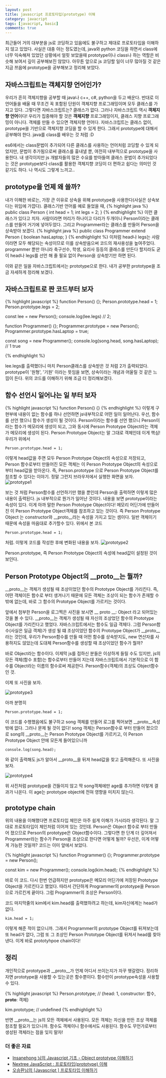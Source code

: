 ```yaml
---
layout: post
title: javascript 프로토타입(prototype) 이해
category: javacript
tags: [javacript, basic]
comments: true
---
```


최근들어 거의 대부분을 js로 코딩하고 있음에도 불구하고 제대로 프로토타입을 이해하지 않고 있었다. 사실은 대충 아는 정도였는데, java와 python 코딩을 하면서 class에 너무 익숙해져 있었던 상황에서 얼핏 보았을때 prototype이나 class나 하는 역할은 비슷해 보여서 깊이 공부해보진 않았다. 아무튼 앞으로 js 코딩할 일이 너무 많아질 것 같은 지금 쯔음에 prototype을 공부해보고 정리해 보았다.

## 자바스크립트는 객체지향 언어인가?
우리가 흔히 객체지향을 공부할 때 java나 c++, c#, python을 두고 배운다. 반대로 이 언어들을 배울 때 무조건 꼭 포함된 단원이 객체지향 프로그래밍이며 모두 클래스를 가지고 있다. 그렇다면 자바스크립트는? 클래스가 없다. 그러나 자바스크립트 역시 **객체지향 언어**이다! 우리가 집중해야 할 것은 **객체지향** 프로그래밍이지, 클래스 지향 프로그래밍이 아니다. 객체를 만들 수 있으면 객체지향 언어다. 자바스크립트는 클래스 없이, prototype을 기반으로 객체지향 코딩을 할 수 있게 한다. 그래서 prototype에 대해서 공부해야 한다. java를 class를 배우는 것 처럼 :D

es6에서는 class문법이 추가되어 다른 클래스를 사용하는 언어처럼 코딩할 수 있게 되었지만, 문법이 추가됨으로써 클래스를 흉내낼 뿐, 여전히 내부적으로 prototype을 사용한다. 내 생각이지만 js 개발자들의 많은 수요를 받아들여 클래스 문법이 추가되었다는 것은 prototype보다 class를 활용한 객체지향 코딩이 더 편하고 쉽다는 의미인 것 같기도 하다. 나 역시도 그렇게 느끼고..

## prototype을 언제 왜 쓸까?
내가 이해한 바로는, 가장 큰 이유로 상속을 위해 prototype을 사용한다(사실은 상속보다는 위임에 가깝다). 
클래스기반 언어를 예로 들었을 때,
{% highlight java %}
  public class Person {
    int head = 1;
    int legs = 2;
  }
{% endhighlight %}
이런 클래스가 있다고 치자. 사람이라면 머리가 하나이고 다리가 두개이니 Person이라는 클래스를 만들어 거기에 넣어두었다. 그리고 Programmer라는 클래스를 만들어 Person을 상속받아 보겠다.
{% highlight java %}
  public class Programmer extend Person {
    boolean hasLaptop;
  }
{% endhighlight %}
이처럼 head나 legs는 사람이라면 모두 해당되는 속성이므로 이를 상속받음으써 코드의 재사용성을 높여주었다. programmer 뿐만 아니라 축구선수, 학생, 요리사 등등의 클래스를 만든다 할지라도 굳이 head나 legs를 선언 해 줄 필요 없이 Person을 상속받기만 하면 된다.

이와 같은 일을 자바스크립트에서는 prototype으로 한다. 내가 공부한 prototype을 조금 자세하게 정리해 보겠다.


## 자바스크립트로 짠 코드부터 보자
{% highlight javascript %}
function Person() {};
Person.prototype.head = 1;
Person.prototype.legs = 2;

const lee = new Person();
console.log(lee.legs)  // 2;

function Programmer() {};
Programmer.prototype = new Person();
Programmer.prototype.hasLaptop = true;

const song = new Programmer();
console.log(song.head, song.hasLaptop); // 1 true

{% endhighlight %}

lee.legs를 출력했더니 마치 Person클래스를 상속받은 것 처럼 2가 출력되었다. prototype이 '원형', '기원' 이라는 뜻임을 보면, 상속이라는 개념과 어울릴 것 같은 느낌이 든다. 위의 코드를 이해하기 위해 조금 더 정리해보겠다.

## 함수 선언시 일어나는 일 부터 보자
{% highlight javascript %}
function Person() {}
{% endhighlight %}
이렇게 구현부에 내용이 없는 함수를 하나 선언하면 js내부적으로 어떤 일이 일어난다. 우선, 함수를 선언 했으니 함수가 생성이 될 것이다. Person이라는 함수를 선언 했으니 Person이라는 함수가 메모리에 생성이 되고, 그와 동시에 Person Prototype Object라는 객체가 메모리에 생성이 된다. Person Prototype Object는 말 그대로 객체인데 이게 핵심! 우리가 위에서 
```
Person.prototype.head = 1;
```
이렇게 head값을 주면 모두 Person Prototype Object의 속성으로 저장되고, Person 함수로부터 만들어진 모든 객체는 이 Person Prototype Object의 속성으로부터 head값을 받아온다. 즉, Person.prototype 으로 Person Prototype Object를 참조할 수 있다는 이야기. 정말 그런지 브라우저에서 실행한 화면을 보자.
![prototype1](/public/img/prototype/one.JPG)

보는 것 처럼 Person함수를 선언하기만 했을 뿐인데 Person을 출력하면 이렇게 많은 내용이 출력된다. js 내부적으로 뭔가가 일어난 것이다. 내용을 보면 prototype이라는 속성이 있다. 이게 아까 말한 Person Prototype Object이다! 메모리 어딘가에 만들어진 이 Person Prototype Object객체를 참조하고 있는 것이다. 즉 Person Prototype Object 는 constructor와 __proto__라는 속성을 가지고 있는 셈이다. 일반 객체이기 때문에 속성을 마음대로 추가할수 있다. 위에서 본 코드
```
Person.prototype.head = 1;
```
처럼. 이렇게 코드를 작성한 후에 변화된 내용을 보자.
![prototype2](/public/img/prototype/two.JPG)

Person.prototype, 즉 Person Prototype Object의 속성에 head값이 설정된 것이 보인다.

## Person Prototype Object의 __proto__는 뭘까?
__proto__는 객체가 생성될 때 조상이었던 함수의 Prototype Object를 가리킨다. 즉, 어떤 객체이든 함수로 부터 생겨나기 때문에 모든 객체는 조상이 되는 함수가 존재할 수 밖에 없는데, 바로 그 함수의 Prototype Object를 가르키는 것이다.

앞에서 첨부한 Person을 로그찍은 사진을 보시면 __ proto __: Object 라고 되어있는 것을 볼 수 있다. __proto__는 객체가 생성될 때 자신의 조상었던 함수의 Prototype Object를 가리킨다고 했었다. 자바스크립트에서는 함수도 일급 객체다. 그럼 Person함수(사실은 일급 객체)가 생성 될 떄 조상이었던 함수의 Prototype Object가 __proto__라는 것인데, 우리가 Person함수를 만들 때 어떤 함수를 상속받지도, new 연산자를 사용하지도 않았는데 도대체 Person함수를 생성할 때 조상이었던 함수가 뭘까? 

바로 Object라는 함수이다. 이제막 js를 접하신 분들은 이상하게 들릴 수도 있지만, js의 모든 객체(함수 포함)는 함수로부터 만들어 지는데 자바스크립트에서 기본적으로 이 함수를 Object라는 이름의 함수로써 제공한다. Person함수(객체)의 조상도 Object함수인 것. 

이제 또 사진을 보자.

![prototype3](/public/img/prototype/threeJPG.JPG)

아까 분명히 
```
Person.prototype.head = 1;
```
이 코드를 수행했음에도 불구하고 song 객체를 만들어 로그를 찍어보면 __proto__속성 밖에 없다. 그러나 문제 될 것이 없다! song 객체는 Person함수로 부터 만들어 졌으므로 song의 __proto__는 Person Prototype Object를 가르키고, 이 Person Prototype Object 안에 모든게 들어있으니까 
```
console.log(song.head);
```
와 같이 출력해도 js가 알아서 __proto__을 뒤져 head값을 찾고 출력해준다. 또 사진을 보자.

![prototype4](/public/img/prototype/four.JPG)

위 사진처럼 prototype을 건들이지 않고 딱 song객체에만 age를 추가하면 이렇게 결과가 나온다. 이 age는 prototype object에 전혀 영향을 미치지 않는다.

## prototype chain
위의 내용을 이해했다면 프로토타입 체인은 아주 쉽게 이해가 가시리라 생각된다. 말 그대로 프로토타입이 체인처럼 이어져 있는 것인데. Person은 Object 함수로 부터 만들어 졌으므로 Person의 prototype은 Object함수이다. 그렇다면 한 단계 더 깊어져서 Programmer라는 함수가 Person을 조상으로 한다면 어떻게 될까? 우선은, 이게 어떻게 가능한 것일까? 코드는 이미 앞에서 보았다.

{% highlight javascript %}
function Programmer() {};
Programmer.prototype = new Person();

const kim = new Programmer();
console.log(kim.head);
{% endhighlight %}

바로 이 코드. 다시 한번 언급하지만 prototype은 메모리 어딘가에 저장된 Prototype Object을 가르킨다고 했었다. 따라서 간단하게 Programmer의 prototype을 Person으로 가르킨게 끝이다. 그럼 Programmer의 조상은 Person이다.

코드 마지막줄의 kim에서 kim.head를 출력했하려고 하는데, kim자신에게는 head가 없다. 
``` 
kim.head = 1;
```
이렇게 해준 적이 없으니까. 그래서 Programmer의 prototype Object를 뒤져보는데 또 head가 없다, 그럼 또 그 조상인 Person Prototype Object를 뒤져서 head를 찾아낸다. 이게 바로 prototyhpoe chain이다! 



## 정리
개인적으로 prototype과 __proto__가 언제 어디서 쓰이는지가 자꾸 헷갈렸다.
정리하자면 prototype을 사용할 수 있는곳은 함수뿐이다. 함수만이 prototype속성을 사용할 수 있다.

{% highlight javascript %}
Person.prototype; // {head: 1, constructor: 함수, __proto__: 객체}

kim.prototype;  // undefined
{% endhighlight %}

반면 __proto__는 js의 모든 객체에서 사용된다. 모든 객체는 자신을 만든 조상 객체를 참조할 필요가 있으니까. 함수도 객체이니 함수에서도 사용된다. 함수도 무언가로부터 생성된 객체라는 점을 잊지 말자!



### 더 좋은 자료
- [
Insanehong 님의 Javascript 기초 - Object prototype 이해하기](http://insanehong.kr/post/javascript-prototype/)
- [Nextree JavaScript : 프로토타입(prototype) 이해](http://www.nextree.co.kr/p7323/)
- [오승환님의 [Javascript ] 프로토타입 이해하기](https://medium.com/@bluesh55/javascript-prototype-%EC%9D%B4%ED%95%B4%ED%95%98%EA%B8%B0-f8e67c286b67)